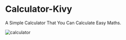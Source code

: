 # Calculator-Kivy
A Simple Calculator That You Can Calculate Easy Maths.

![calculator](https://user-images.githubusercontent.com/77951128/109593471-3c4e8d80-7b3b-11eb-859d-b424c79dc0f6.JPG)
